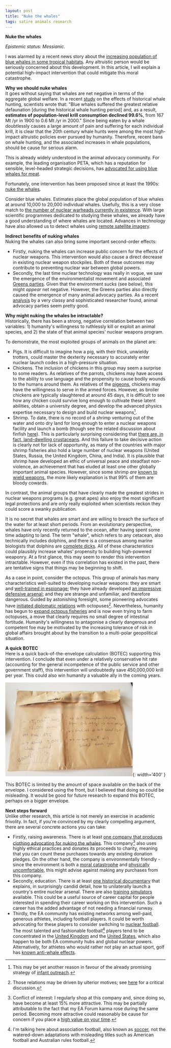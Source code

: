 ```yaml
---
layout: post
title: "Nuke the whales"
tags: satire animals research
---
```


**Nuke the whales**

*Epistemic status: Messianic.*

I was alarmed by a recent news story about the [increasing population of blue whales in some tropical habitats](https://www.discoverwildlife.com/news/blue-whales-return-to-seychelles). Any altruistic person would be seriously concerned about this development. In this article, I will explain a potential high-impact intervention that could mitigate this moral catastrophe.

**Why we should nuke whales**  
It goes without saying that whales are net negative in terms of the aggregate global welfare. In a recent [study](https://www.nature.com/articles/s41586-021-03991-5) on the effects of historical whale hunting, scientists wrote that: "Blue whales suffered the greatest relative defaunation \[during the historical whale hunting period\] and, as a result, **estimates of population-level krill consumption declined 99.6%**, from 167 Mt /yr in 1900 to 0.6 Mt /yr in 2000." Since being eaten by a whale doubtlessly causes a large amount of pain and suffering for each individual krill, it is clear that the 20th century whale hunts were among the most high-impact altruistic policies ever pursued by humanity. Therefore, recent bans on whale hunting, and the associated increases in whale populations, should be cause for serious alarm.

This is already widely understood in the animal advocacy community. For example, the leading organisation PETA, which has a reputation for sensible, level-headed strategic decisions, has [advocated for using blue whales for meat](https://www.dmnews.com/peta-says-eat-a-whale-save-a-pig/).

Fortunately, one intervention has been proposed since at least the 1990s: [nuke the whales](https://www.youtube.com/watch?v=4IUxK_0WLbg).

Consider blue whales. Estimates place the global population of blue whales at around 10,000 to 20,000 individual whales. Usefully, this is a very close match to [the number of nuclear warheads currently in existence](https://en.wikipedia.org/wiki/List_of_states_with_nuclear_weapons). With large scientific programmes dedicated to studying these whales, we already have a good understanding of where whales are located. Advances in technology have also allowed us to detect whales using [remote satellite imagery](https://www.nature.com/articles/s41597-022-01377-4).

**Indirect benefits of nuking whales**  
Nuking the whales can also bring some important second-order effects:

* Firstly, nuking the whales can increase public concern for the effects of nuclear weapons. This intervention would also cause a direct decrease in existing nuclear weapon stockpiles. Both of these outcomes may contribute to preventing nuclear war between global powers.  
* Secondly, the last time nuclear technology was really in vogue, we saw the emergence of the environmentalist movement and associated [Greens parties](https://greens.org.au/magazine/inside-greens-book-review). Given that the environment sucks (see below), this might *appear* net negative. However, the Greens parties also directly caused the emergence of many animal advocacy parties. As a recent [analysis](https://forum.effectivealtruism.org/posts/kiq83nGBoK8tih4wB/party-politics-for-animal-advocacy-part-1-animal-focused) by a very classy and sophisticated researcher found, animal advocacy parties seem pretty good.

**Why might nuking the whales be intractable?**  
Historically, there has been a strong, negative correlation between two variables: 1\) humanity's willingness to ruthlessly kill or exploit an animal species, and 2\) the state of that animal species' nuclear weapons program.

To demonstrate, the most exploited groups of animals on the planet are:

* Pigs. It is difficult to imagine how a pig, with their thick, unwieldy trotters, could master the dexterity necessary to accurately enter nuclear launch codes in a high-pressure situation.  
* Chickens. The inclusion of chickens in this group may seem a surprise to some readers. As relatives of the parrots, chickens may have access to the ability to use language and the propensity to cause bodily wounds to the humans around them. As relatives of the [pigeons](https://en.wikipedia.org/wiki/War_pigeon), chickens may have the willingness to serve in the armed forces. However, as broiler chickens are typically slaughtered at around 45 days, it is difficult to see how any chicken could survive long enough to cultivate these latent abilities, obtain a university degree, and develop the advanced physics expertise necessary to design and build nuclear weapons[^1].  
* Shrimp. To date, there is no record of a shrimp venturing out of the water and onto dry land for long enough to enter a nuclear weapons facility and launch a bomb (though see the related discussion about finfish [here](https://www.youtube.com/watch?v=aDJgv1iARPg)). This is particularly surprising considering that [there are, in fact, land-dwelling crustaceans](https://en.wikipedia.org/wiki/Woodlouse). And this failure to take decisive action is clearly not for lack of opportunity, as many of the countries with major shrimp fisheries also hold a large number of nuclear weapons (United States, Russia, the United Kingdom, China, and India). It is plausible that shrimp have developed an ethic of universal peace and steadfast non-violence, an achievement that has eluded at least one other globally important animal species. However, since some shrimp *are* [known to wield weapons](https://animals.howstuffworks.com/marine-life/pistol-shrimp.htm), the more likely explanation is that 99% of them are bloody cowards.

In contrast, the animal groups that have clearly made the greatest strides in nuclear weapons programs (e.g. great apes) also enjoy the most significant legal protections and are only really exploited when scientists reckon they could score a swanky publication.

It is no secret that whales are smart and are willing to breach the surface of the water for at least short periods. From an evolutionary perspective, whales have only recently returned to the ocean, after having spent some time adapting to land. The term "whale", which refers to any cetacean, also technically includes dolphins, and there is a consensus among marine biologists that dolphins are [complete dicks](https://www.youtube.com/watch?v=u3GfDuxe-Io). All of these characteristics could plausibly increase whales' propensity to building high-powered weaponry. At a first glance, this may seem to render this intervention intractable. However, even if this correlation has existed in the past, there are tentative signs that things may be beginning to shift.

As a case in point, consider the octopus. This group of animals has many characteristics well-suited to developing nuclear weapons: they are smart and [well-trained in espionage](https://www.youtube.com/watch?v=T97cs_BlOf4); they have already developed [an impressive defensive arsenal](https://en.wikipedia.org/wiki/Blue-ringed_octopus); and they are strange and unfamiliar, and therefore dangerous. Guided by astonishing foresight, some pioneering advocates have [initiated diplomatic relations](https://en.wikipedia.org/wiki/My_Octopus_Teacher) with octopuses[^2]. Nevertheless, humanity has begun to [expand octopus fisheries](https://www.cell.com/current-biology/pdf/S0960-9822\(16\)30319-0.pdf) and is now even trying to farm octopuses, a move that clearly requires no small degree of intestinal fortitude. Humanity's willingness to antagonise a clearly dangerous and competent foe may be motivated by the increasing tolerance of risk in global affairs brought about by the transition to a multi-polar geopolitical situation.

**A quick BOTEC**  
Here is a quick back-of-the-envelope calculation (BOTEC) supporting this intervention. I conclude that even under a relatively conservative hit rate (accounting for the general incompetence of the public service and other government staff), this intervention will undoubtedly save 450,000,000 krill per year. This could also win humanity a valuable ally in the coming years.

![whale-botec.jpg](/assets/images/whale-botec.jpg){: width='400' }

This BOTEC is limited by the amount of space available on the back of the envelope. I considered using the front, but I believed that doing so could be misleading. It would be good for future research to expand this BOTEC, perhaps on a bigger envelope.

**Next steps forward**  
Unlike other research, this article is not merely an exercise in academic frivolity. In fact, if you're convinced by my clearly compelling argument, there are several concrete actions you can take:

* Firstly, raising awareness. There is at least [one company that produces clothing advocating for nuking the whales](https://lonelykidsclub.com/products/copy-of-feel-the-beat-patch?variant=41544409776295). This company[^3] also uses highly ethical practices and donates its proceeds to charity, meaning that you can count these purchases towards any existing donation pledges. On the other hand, the company is environmentally friendly \- since the environment is both a [moral catastrophe](https://reducing-suffering.org/habitat-loss-not-preservation-generally-reduces-wild-animal-suffering/) and [physically uncomfortable](https://www.youtube.com/watch?v=2tLf1JO5bvE), this might advise against making any purchases from this company.  
* Secondly, education. There is at least [one historical documentary](https://www.google.com/search?q=dr+strangelove&oq=dr+strangelove&gs_lcrp=EgZjaHJvbWUyBggAEEUYOTIGCAEQRRg70gEIMTA0N2owajeoAgCwAgA&sourceid=chrome&ie=UTF-8) that explains, in surprisingly candid detail, how to unilaterally launch a country's entire nuclear arsenal. There are also [training simulators](https://www.brewology.com/downloads/download.php?id=8101&mcid=1) available. This could be a useful source of career capital for people interested in spending their career working on this intervention. Such a career has the added advantage of not needing a financial runway.  
* Thirdly, the EA community has existing networks among well-paid, generous athletes, including football players. It could be worth advocating for these players to consider switching to [nuclear football](https://en.wikipedia.org/wiki/Nuclear_football). The most talented and fashionable football[^4] players tend to be concentrated in the [United Kingdom](https://en.wikipedia.org/wiki/Sam_Kerr) and the [United States](https://en.wikipedia.org/wiki/Megan_Rapinoe), which also happen to be both EA community hubs and global nuclear powers. Alternatively, for athletes who would rather not play an actual sport, golf has [known anti-whale effects](https://www.youtube.com/watch?v=uEvOU2HKhzw).

[^1]:  This may be yet another reason in favour of the already promising strategy of [infant outreach](https://forum.effectivealtruism.org/posts/gDnGrccLDwGdS8vFj/the-case-for-infant-outreach).

[^2]:  Those relations may be driven by ulterior motives; see [here](https://www.youtube.com/watch?v=YEqHOg8bL-g) for a critical discussion.

[^3]:  Conflict of interest: I regularly shop at this company and, since doing so, have become at least 15% more attractive. This may be partially attributable to the fact that my EA Forum karma rose during the same period. Becoming more attractive could reasonably be cause for concern if you place a [high value on your time](https://www.youtube.com/watch?v=oi2wKQnfp1c).

[^4]:  I'm talking here about association football, also known as [soccer](https://www.youtube.com/watch?app=desktop&v=4uCvcAtdC6w), not the watered-down adaptations with misleading titles such as American football and Australian rules football.
